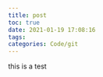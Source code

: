 ```yaml
---
title: post
toc: true
date: 2021-01-19 17:08:16
tags:
categories: Code/git
---
```

this is a test





